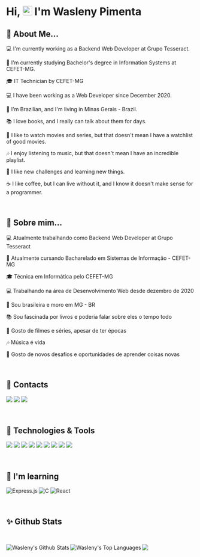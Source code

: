 # Hi, <img src="https://media.giphy.com/media/hvRJCLFzcasrR4ia7z/giphy.gif" height="25px"> I'm Wasleny Pimenta

## :woman: About Me...
:computer: I'm currently working as a Backend Web Developer at Grupo Tesseract.

:book: I'm currently studying Bachelor's degree in Information Systems at CEFET-MG.

:mortar_board: IT Technician by CEFET-MG

:computer: I have been working as a Web Developer since December 2020.

:city_sunset: I'm Brazilian, and I'm living in Minas Gerais - Brazil.

:books: I love books, and I really can talk about them for days.

:movie_camera: I like to watch movies and series, but that doesn't mean I have a watchlist of good movies.

:notes: I enjoy listening to music, but that doesn't mean I have an incredible playlist.

:rocket: I like new challenges and learning new things.

:coffee: I like coffee, but I can live without it, and I know it doesn't make sense for a programmer.

&nbsp;

## :woman: Sobre mim...
:computer: Atualmente trabalhando como Backend Web Developer at Grupo Tesseract

:book:  Atualmente cursando Bacharelado em Sistemas de Informação - CEFET-MG

:mortar_board: Técnica em Informática pelo CEFET-MG

:computer: Trabalhando na área de Desenvolvimento Web desde dezembro de 2020

:city_sunset: Sou brasileira e moro em MG - BR

:books: Sou fascinada por livros e poderia falar sobre eles o tempo todo

:movie_camera: Gosto de filmes e séries, apesar de ter épocas

:notes: Música é vida

:rocket: Gosto de novos desafios e oportunidades de aprender coisas novas

&nbsp;
## :eyes: Contacts
<div>
<a href="mailto:waslenymp@gmail.com"><img src="https://img.shields.io/badge/Gmail-D14836?style=for-the-badge&logo=gmail&logoColor=white" target="_blank"></a>
<a href="https://www.linkedin.com/in/wasleny-maria-pimenta-0b727a22a/" target="_blank"><img src="https://img.shields.io/badge/-LinkedIn-%230077B5?style=for-the-badge&logo=linkedin&logoColor=white" target="_blank"></a>
<a href="https://www.instagram.com/waslenymaria/" target="_blank"><img src="https://img.shields.io/badge/-Instagram-%23E4405F?style=for-the-badge&logo=instagram&logoColor=white" target="_blank"></a>
</div>


&nbsp;
## :rocket: Technologies & Tools
<img src="https://img.shields.io/badge/Laravel-FF2D20?style=for-the-badge&logo=laravel&logoColor=white" /> <img src="https://img.shields.io/badge/React-20232A?style=for-the-badge&logo=react&logoColor=61DAFB" /> <img src="https://img.shields.io/badge/CSS3-1572B6?style=for-the-badge&logo=css3&logoColor=white" /> <img src="https://img.shields.io/badge/HTML5-E34F26?style=for-the-badge&logo=html5&logoColor=white" /> <img src="https://img.shields.io/badge/JavaScript-323330?style=for-the-badge&logo=javascript&logoColor=F7DF1E" /> <img src="https://img.shields.io/badge/PHP-777BB4?style=for-the-badge&logo=php&logoColor=white" /> <img src="https://img.shields.io/badge/MySQL-005C84?style=for-the-badge&logo=mysql&logoColor=white" /> <img src="https://img.shields.io/badge/Bootstrap-563D7C?style=for-the-badge&logo=bootstrap&logoColor=white" /> <img src="https://img.shields.io/badge/styled--components-DB7093?style=for-the-badge&logo=styled-components&logoColor=white" />

&nbsp;
## :book: I'm learning
![Express.js](https://img.shields.io/badge/express.js-%23404d59.svg?style=for-the-badge&logo=express&logoColor=%2361DAFB)
![C](https://img.shields.io/badge/c-%2300599C.svg?style=for-the-badge&logo=c&logoColor=white)
![React](https://img.shields.io/badge/react-%2320232a.svg?style=for-the-badge&logo=react&logoColor=%2361DAFB)


&nbsp;
## :sparkles: Github Stats
<br>
<p>
  <img align="left" alt="Wasleny's Github Stats" src="https://github-readme-stats-wasleny.vercel.app/api?username=Wasleny&show_icons=true&theme=tokyonight&hide_border=true"/>

  <img align="left" alt="Wasleny's Top Languages" src="https://github-readme-stats-wasleny.vercel.app/api/top-langs/?username=Wasleny&theme=tokyonight&hide_border=true&include_all_commits=true&layout=compact"/>
</p>


![](https://komarev.com/ghpvc/?username=Wasleny&color=96C8A2&label=1)
